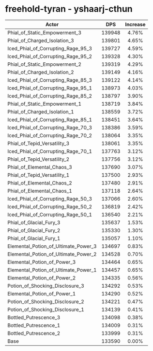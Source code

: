 # freehold-tyran - yshaarj-cthun
| Actor | DPS | Increase |
|---|:---:|:---:|
|Phial_of_Static_Empowerment_3|139948|4.76%|
|Phial_of_Charged_Isolation_3|139801|4.65%|
|Iced_Phial_of_Corrupting_Rage_95_3|139727|4.59%|
|Iced_Phial_of_Corrupting_Rage_95_2|139328|4.30%|
|Phial_of_Static_Empowerment_2|139319|4.29%|
|Phial_of_Charged_Isolation_2|139149|4.16%|
|Iced_Phial_of_Corrupting_Rage_85_3|139122|4.14%|
|Iced_Phial_of_Corrupting_Rage_95_1|138973|4.03%|
|Iced_Phial_of_Corrupting_Rage_85_2|138797|3.90%|
|Phial_of_Static_Empowerment_1|138719|3.84%|
|Phial_of_Charged_Isolation_1|138559|3.72%|
|Iced_Phial_of_Corrupting_Rage_85_1|138451|3.64%|
|Iced_Phial_of_Corrupting_Rage_70_3|138386|3.59%|
|Iced_Phial_of_Corrupting_Rage_70_2|138064|3.35%|
|Phial_of_Tepid_Versatility_3|138061|3.35%|
|Iced_Phial_of_Corrupting_Rage_70_1|137763|3.12%|
|Phial_of_Tepid_Versatility_2|137756|3.12%|
|Phial_of_Elemental_Chaos_3|137690|3.07%|
|Phial_of_Tepid_Versatility_1|137500|2.93%|
|Phial_of_Elemental_Chaos_2|137480|2.91%|
|Phial_of_Elemental_Chaos_1|137118|2.64%|
|Iced_Phial_of_Corrupting_Rage_50_3|137066|2.60%|
|Iced_Phial_of_Corrupting_Rage_50_2|136819|2.42%|
|Iced_Phial_of_Corrupting_Rage_50_1|136540|2.21%|
|Phial_of_Glacial_Fury_3|135637|1.53%|
|Phial_of_Glacial_Fury_2|135330|1.30%|
|Phial_of_Glacial_Fury_1|135057|1.10%|
|Elemental_Potion_of_Ultimate_Power_3|134697|0.83%|
|Elemental_Potion_of_Ultimate_Power_2|134528|0.70%|
|Elemental_Potion_of_Power_3|134464|0.65%|
|Elemental_Potion_of_Ultimate_Power_1|134457|0.65%|
|Elemental_Potion_of_Power_2|134335|0.56%|
|Potion_of_Shocking_Disclosure_3|134292|0.53%|
|Elemental_Potion_of_Power_1|134290|0.52%|
|Potion_of_Shocking_Disclosure_2|134221|0.47%|
|Potion_of_Shocking_Disclosure_1|134139|0.41%|
|Bottled_Putrescence_3|134098|0.38%|
|Bottled_Putrescence_1|134009|0.31%|
|Bottled_Putrescence_2|133999|0.31%|
|Base|133590|0.00%|
